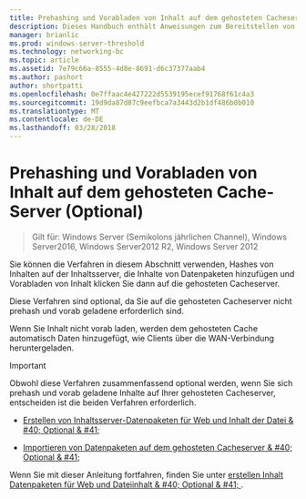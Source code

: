 ```yaml
---
title: Prehashing und Vorabladen von Inhalt auf dem gehosteten Cacheserver (Optional)
description: Dieses Handbuch enthält Anweisungen zum Bereitstellen von BranchCache im Modus für gehostete Caches auf Computern unter Windows Server 2016 und Windows 10
manager: brianlic
ms.prod: windows-server-threshold
ms.technology: networking-bc
ms.topic: article
ms.assetid: 7e79c66a-8555-4d8e-8691-d6c37377aab4
ms.author: pashort
author: shortpatti
ms.openlocfilehash: 0e7ffaac4e427222d5539195ecef91768f61c4a3
ms.sourcegitcommit: 19d9da87d87c9eefbca7a3443d2b1df486b0b010
ms.translationtype: MT
ms.contentlocale: de-DE
ms.lasthandoff: 03/28/2018
---
```

# <a name="prehash-and-preload-content-on-the-hosted-cache-server-optional"></a>Prehashing und Vorabladen von Inhalt auf dem gehosteten Cache-Server \(Optional\)

>Gilt für: Windows Server (Semikolons jährlichen Channel), Windows Server2016, Windows Server2012 R2, Windows Server 2012

Sie können die Verfahren in diesem Abschnitt verwenden, Hashes von Inhalten auf der Inhaltsserver, die Inhalte von Datenpaketen hinzufügen und Vorabladen von Inhalt klicken Sie dann auf die gehosteten Cacheserver. 

Diese Verfahren sind optional, da Sie auf die gehosteten Cacheserver nicht prehash und vorab geladene erforderlich sind. 

Wenn Sie Inhalt nicht vorab laden, werden dem gehosteten Cache automatisch Daten hinzugefügt, wie Clients über die WAN-Verbindung heruntergeladen.

>[!IMPORTANT]
>Obwohl diese Verfahren zusammenfassend optional werden, wenn Sie sich prehash und vorab geladene Inhalte auf Ihrer gehosteten Cacheserver, entscheiden ist die beiden Verfahren erforderlich.

- [Erstellen von Inhaltsserver-Datenpaketen für Web und Inhalt der Datei & #40; Optional & #41;](8-Bc-Data-Packages.md)
  
- [Importieren von Datenpaketen auf dem gehosteten Cacheserver & #40; Optional & #41;](9-Bc-Import-Data.md)

Wenn Sie mit dieser Anleitung fortfahren, finden Sie unter [erstellen Inhalt Datenpaketen für Web und Dateiinhalt & #40; Optional & #41; ](8-Bc-Data-Packages.md).